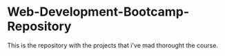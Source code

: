 # Web-Development-Bootcamp-Repository
This is the repository with the projects that i've mad thorought the course. 
